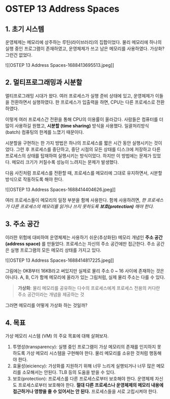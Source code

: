 # OSTEP 13 Address Spaces

## 1. 초기 시스템

운영체제는 메모리에 상주하는 루틴(라이브러리)의 집합이었다. 물리 메모리에 하나의 실행 중인 프로그램이 존재하였고, 운영체제가 쓰고 남은 메모리를 사용하였다. 가상화? 그런건 없었다.

![[OSTEP 13 Address Spaces-1688413695513.jpeg]]

## 2. 멀티프로그래밍과 시분할

멀티프로그래밍 시대가 왔다. 여러 프로세스가 실행 준비 상태에 있고, 운영체제가 이들을 전환하면서 실행하였다. 한 프로세스가 입출력을 하면, CPU는 다른 프로세스로 전환하였다.

이렇게 여러 프로세스간 전환을 통해 CPU의 이용률이 올라갔다. 사람들은 컴퓨터를 더 많이 사용하길 원했고, **시분할 (time sharing)** 방식을 사용했다. 일괄처리방식 (batch) 컴퓨팅의 한계를 느꼈기 때문이다.

시분할을 구현하는 한 가지 방법은 하나의 프로세스를 짧은 시간 동안 실행시키는 것이었다. 그런 후 프로세스를 중단하고, 중단 시점의 모든 상태를 디스크에 저장하고 다른 프로세스의 상태를 탑재하여 실행시키는 방식이었다.
하지만 이 방법에는 문제가 있었다. 메모리 크기가 커질수록 성능이 느려지는 문제가 발생했다.

다음 사진처럼 프로세스를 전환할 때, 프로세스를 메모리에 그대로 유지하면서, 시분할 방식으로 작동하도록 해야 한다. 

![[OSTEP 13 Address Spaces-1688414404626.jpeg]]

여러 프로세스들이 메모리의 일정 부분을 함께 사용한다. 함께 사용하려면, *한 프로세스가 다른 프로세스의 메모리를 읽거나 쓰지 못하도록 **보호(protection)** 해야 한다.*

## 3. 주소 공간

이러한 위험에 대비하여 운영체제는 사용하기 쉬운(추상화된) 메모리 개념인 **주소 공간(address space)** 를 만들었다. 프로세스는 자신의 주소 공간에만 접근한다.
주소 공간은 실행 프로그램의 모든 메모리 상태를 가지고 있다. 

![[OSTEP 13 Address Spaces-1688414817225.jpeg]]

그림에는 0KB부터 16KB라고 써있지만 실제로 물리 주소 0 ~ 16 사이에 존재하는 것은 아니다. A, B, C가 함께 메모리에 올라가 있는 그림처럼, 실제 물리 주소는 다를 수 있다. 

> **가상화**: 물리 메모리를 공유하는 다수의 프로세스에게 프로세스 전용의 커다란 주소 공간이라는 개념을 제공하는 것

그러면 메모리를 어떻게 가상화 하는 것일까?

## 4. 목표

가상 메모리 시스템 (VM) 의 주요 목표에 대해 살펴보자.

1. 투명성(transparency): 실행 중인 프로그램이 가상 메모리의 존재를 인지하지 못하도록 가상 메모리 시스템을 구현해야 한다. 물리 메모리를 소유한 것처럼 행동해야 한다.
2. 효율성(eiciency): 가상화를 지원하기 위해 너무 느리게 실행되거나 너무 많은 메모리를 소모해서는 안된다. TLB 등의 도움을 받을 수 있다.
3. 보호(protection): 프로세스를 다른 프로세스로부터 보호해야 한다. 운영체제 자신도 프로세스로부터 보호해야 한다. **절대 다른 프로세스나 운영체제의 메모리 내용에 접근하거나 영향을 줄 수 있어서는 안 된다.** 프로세스들을 서로 고립시켜야 한다. 

